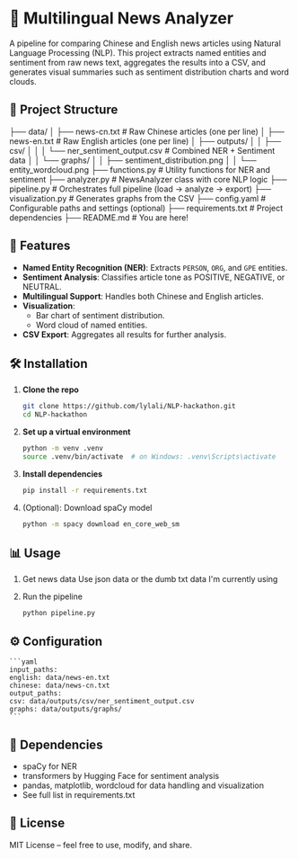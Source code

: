 # 📰 Multilingual News Analyzer

A pipeline for comparing Chinese and English news articles using Natural Language Processing (NLP). This project extracts named entities and sentiment from raw news text, aggregates the results into a CSV, and generates visual summaries such as sentiment distribution charts and word clouds.

## 📁 Project Structure

├── data/
│ ├── news-cn.txt # Raw Chinese articles (one per line)
│ ├── news-en.txt # Raw English articles (one per line)
│ ├── outputs/
│ │ ├── csv/
│ │ │ └── ner_sentiment_output.csv # Combined NER + Sentiment data
│ │ └── graphs/
│ │ ├── sentiment_distribution.png
│ │ └── entity_wordcloud.png
├── functions.py # Utility functions for NER and sentiment
├── analyzer.py # NewsAnalyzer class with core NLP logic
├── pipeline.py # Orchestrates full pipeline (load -> analyze -> export)
├── visualization.py # Generates graphs from the CSV
├── config.yaml # Configurable paths and settings (optional)
├── requirements.txt # Project dependencies
├── README.md # You are here!


## 🚀 Features

- **Named Entity Recognition (NER)**: Extracts `PERSON`, `ORG`, and `GPE` entities.
- **Sentiment Analysis**: Classifies article tone as POSITIVE, NEGATIVE, or NEUTRAL.
- **Multilingual Support**: Handles both Chinese and English articles.
- **Visualization**:
  - Bar chart of sentiment distribution.
  - Word cloud of named entities.
- **CSV Export**: Aggregates all results for further analysis.

## 🛠️ Installation

1. **Clone the repo**
   ```bash
   git clone https://github.com/lylali/NLP-hackathon.git
   cd NLP-hackathon
   ```

2. **Set up a virtual environment**
    ```bash
    python -m venv .venv
    source .venv/bin/activate  # on Windows: .venv\Scripts\activate

3. **Install dependencies**
    ```bash
    pip install -r requirements.txt
    ```

4. (Optional): Download spaCy model
    ```bash
    python -m spacy download en_core_web_sm
    ```

## 📊 Usage
1. Get news data
   Use json data or the dumb txt data I'm currently using

2. Run the pipeline
   ```bash
   python pipeline.py
   ```

## ⚙️ Configuration
    ```yaml
    input_paths:
    english: data/news-en.txt
    chinese: data/news-cn.txt
    output_paths:
    csv: data/outputs/csv/ner_sentiment_output.csv
    graphs: data/outputs/graphs/
    ```

## 🧠 Dependencies
- spaCy for NER
- transformers by Hugging Face for sentiment analysis
- pandas, matplotlib, wordcloud for data handling and visualization
- See full list in requirements.txt

## 📝 License
MIT License – feel free to use, modify, and share.


